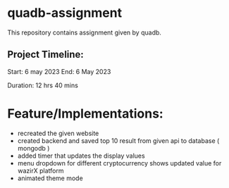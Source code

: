 # quadb-assignment

This repository contains assignment given by quadb.

## Project Timeline:

Start: 6 may 2023 
End: 6 May 2023

Duration: 12 hrs 40 mins

# Feature/Implementations:

* recreated the given website
* created backend and saved top 10 result from given api to database ( mongodb )
* added timer that updates the display values
* menu dropdown for different cryptocurrency shows updated value for wazirX platform
* animated theme mode
